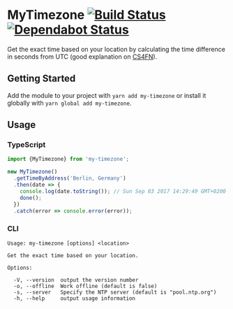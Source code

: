 # MyTimezone [![Build Status](https://api.travis-ci.org/ffflorian/my-timezone.svg?branch=master)](https://travis-ci.org/ffflorian/my-timezone/)  [![Dependabot Status](https://api.dependabot.com/badges/status?host=github&repo=ffflorian/my-timezone)](https://dependabot.com)

Get the exact time based on your location by calculating the time difference in seconds from UTC (good explanation on [CS4FN](http://www.cs4fn.org/mobile/owntimezone.php)).

## Getting Started
Add the module to your project with `yarn add my-timezone` or install it globally with `yarn global add my-timezone`.

## Usage

### TypeScript

```ts
import {MyTimezone} from 'my-timezone';

new MyTimezone()
  .getTimeByAddress('Berlin, Germany')
  .then(date => {
    console.log(date.toString()); // Sun Sep 03 2017 14:29:49 GMT+0200
    done();
  })
  .catch(error => console.error(error));
```

### CLI

```
Usage: my-timezone [options] <location>

Get the exact time based on your location.

Options:

  -V, --version  output the version number
  -o, --offline  Work offline (default is false)
  -s, --server   Specify the NTP server (default is "pool.ntp.org")
  -h, --help     output usage information
```
